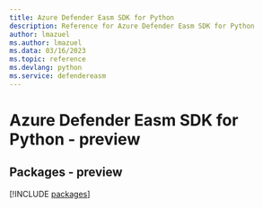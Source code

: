 ```yaml
---
title: Azure Defender Easm SDK for Python
description: Reference for Azure Defender Easm SDK for Python
author: lmazuel
ms.author: lmazuel
ms.data: 03/16/2023
ms.topic: reference
ms.devlang: python
ms.service: defendereasm
---
```

# Azure Defender Easm SDK for Python - preview
## Packages - preview
[!INCLUDE [packages](defender-easm-index.md)]